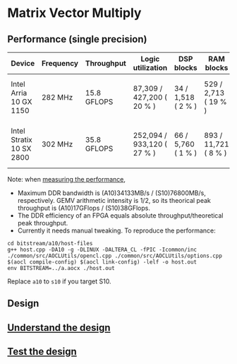 # Matrix Vector Multiply

## Performance (single precision)

| Device | Frequency | Throughput | Logic utilization | DSP blocks | RAM blocks | Efficiency | Matrix Size | Device compiler |
| ------ | --------- | ---------- | ----------------- | ---------- | ---------- | -----------| ----------- | --------------- |
| Intel Arria 10 GX 1150 | 282 MHz | 15.8 GFLOPS | 87,309 / 427,200 ( 20 % ) | 34 / 1,518 ( 2 % ) | 529 / 2,713 ( 19 % ) | 92% DDR efficiency | X(2K) * A(2K,64K) | aoc 19.4.0 (on s001-n137) |  
| Intel Stratix 10 SX 2800 | 302 MHz | 35.8 GFLOPS | 252,094 / 933,120 ( 27 % ) | 66 / 5,760 ( 1 % ) | 893 / 11,721 ( 8 % ) | 93% DDR efficiency | X(2K) * A(2K,128K) | aoc 22.2.0 (on s001-n081) |

Note: when [measuring the performance](../README.md#Performance-metrics),

- Maximum DDR bandwidth is (A10)34133MB/s / (S10)76800MB/s, respectively. GEMV arithmetic intensity is 1/2, so its theorical peak throughput is (A10)17GFlops / (S10)38GFlops.
- The DDR efficiency of an FPGA equals absolute throughput/theoretical peak throughput.
- Currently it needs manual tweaking. To reproduce the performance:
```
cd bitstream/a10/host-files
g++ host.cpp -DA10 -g -DLINUX -DALTERA_CL -fPIC -Icommon/inc ./common/src/AOCLUtils/opencl.cpp ./common/src/AOCLUtils/options.cpp $(aocl compile-config) $(aocl link-config) -lelf -o host.out
env BITSTREAM=../a.aocx ./host.out
```
Replace `a10` to `s10` if you target S10.

## Design

## [Understand the design](../README.md#how-to-understand-a-design)

## [Test the design](../../../../README.md#Performance-tests)
